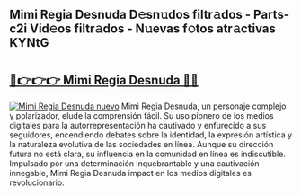 ## Mimi Regia Desnuda D𝚎sn𝚞dos filtr𝚊dos - Parts-c2i Vid𝚎os filtr𝚊dos - N𝚞evas f𝚘tos atr𝚊ctivas KYNtG

# <h2><a href="http://mbbzz26.tromn.icu/?c=Mimi+Regia+Desnuda">🔗👉👉👉 Mimi Regia Desnuda 🔗🔗</a></h2>

[![Mimi Regia Desnuda nuevo](https://i.imgur.com/pEAQMta.gif)](http://mbbzz26.tromn.icu/?c=Mimi+Regia+Desnuda)
Mimi Regia Desnuda, un personaje complejo y polarizador, elude la comprensión fácil. Su uso pionero de los medios digitales para la autorrepresentación ha cautivado y enfurecido a sus seguidores, encendiendo debates sobre la identidad, la expresión artística y la naturaleza evolutiva de las sociedades en línea. Aunque su dirección futura no está clara, su influencia en la comunidad en línea es indiscutible. Impulsado por una determinación inquebrantable y una cautivación innegable, Mimi Regia Desnuda impact en los medios digitales es revolucionario.

